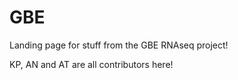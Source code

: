 # GBE
Landing page for stuff from the GBE RNAseq project!

KP, AN and AT are all contributors here! 
